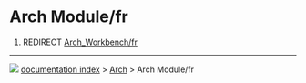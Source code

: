 # Arch Module/fr
1.  REDIRECT [Arch_Workbench/fr](Arch_Workbench/fr.md)



---
![](images/Button_right.svg) [documentation index](../README.md) > [Arch](Arch_Workbench.md) > Arch Module/fr
